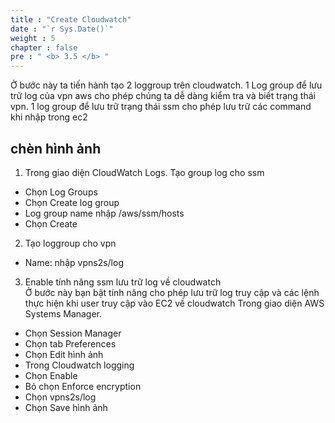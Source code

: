 ```yaml
---
title : "Create Cloudwatch"
date : "`r Sys.Date()`"
weight : 5
chapter : false
pre : " <b> 3.5 </b> "
---
```


Ở bước này ta tiến hành tạo 2 loggroup trên cloudwatch. 1 Log group để lưu trữ log của vpn aws cho phép chúng ta dễ dàng kiểm tra và biết trạng thái vpn. 1 log group để lưu trữ trạng thái ssm cho phép lưu trữ các command khi nhập trong ec2
## chèn hình ảnh
1. Trong giao diện CloudWatch Logs. Tạo group log cho ssm
- Chọn Log Groups
- Chọn Create log group
- Log group name nhập /aws/ssm/hosts
- Chọn Create
2. Tạo loggroup cho vpn
- Name: nhập vpns2s/log
3. Enable tính năng ssm lưu trữ log về cloudwatch\
Ở bước này bạn bật tính năng cho phép lưu trữ log truy cập và các lệnh thực hiện khi user truy cập vào EC2  về cloudwatch 
Trong giao diện AWS Systems Manager.
-	Chọn Session Manager
-	Chọn tab Preferences
-	Chọn Edit
hình ảnh
-	Trong Cloudwatch logging
-	Chọn Enable
-	Bỏ chọn Enforce encryption
-	Chọn vpns2s/log
-	Chọn Save
hình ảnh






    



